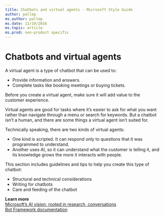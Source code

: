 ```yaml
---
title: Chatbots and virtual agents - Microsoft Style Guide
author: pallep
ms.author: pallep
ms.date: 11/19/2016
ms.topic: article
ms.prod: non-product specific
---
```


# Chatbots and virtual agents

A virtual agent is a type of chatbot that can be used to:

- Provide information and answers. 
- Complete tasks like booking meetings or buying tickets.

Before you create a virtual agent, make sure it will add value to the customer experience. 

Virtual agents are good for tasks where it’s easier to ask for what you want rather than navigate through a menu 
or search for keywords. But a chatbot isn’t a human, and there are some things a virtual agent isn’t suited for. 

Technically speaking, there are two kinds of virtual agents: 

- One kind is scripted. It can respond only to questions that it was programmed to understand. 
- Another uses AI, so it can understand what the customer is telling it, and its knowledge grows the more it interacts with people. 

This section includes guidelines and tips to help you create this type of chatbot:

- Structural and technical considerations
- Writing for chatbots
- Care and feeding of the chatbot

**Learn more**  
[Microsoft’s AI vision, rooted in research, conversations](https://news.microsoft.com/features/microsofts-ai-vision-rooted-in-research-conversations/#yAYKtrYjvRHKCYmc.97)  
[Bot Framework documentation](https://docs.microsoft.com/en-us/bot-framework/) 
